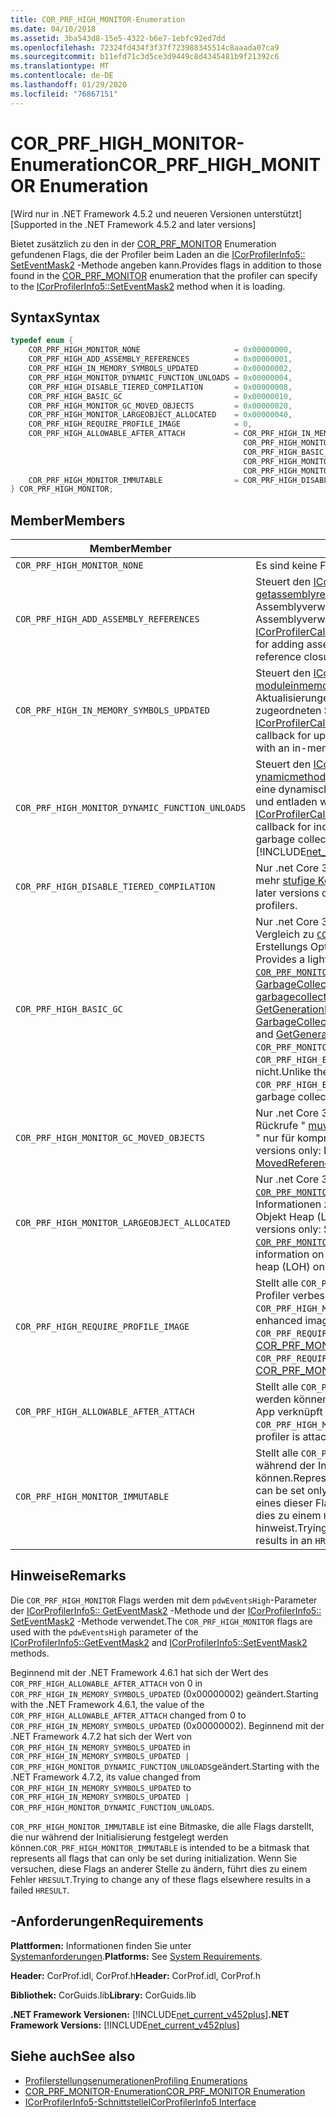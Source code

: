 ```yaml
---
title: COR_PRF_HIGH_MONITOR-Enumeration
ms.date: 04/10/2018
ms.assetid: 3ba543d8-15e5-4322-b6e7-1ebfc92ed7dd
ms.openlocfilehash: 72324fd434f3f37f723988345514c8aaada07ca9
ms.sourcegitcommit: b11efd71c3d5ce3d9449c8d4345481b9f21392c6
ms.translationtype: MT
ms.contentlocale: de-DE
ms.lasthandoff: 01/29/2020
ms.locfileid: "76867151"
---
```

# <a name="cor_prf_high_monitor-enumeration"></a><span data-ttu-id="306df-102">COR_PRF_HIGH_MONITOR-Enumeration</span><span class="sxs-lookup"><span data-stu-id="306df-102">COR_PRF_HIGH_MONITOR Enumeration</span></span>

<span data-ttu-id="306df-103">[Wird nur in .NET Framework 4.5.2 und neueren Versionen unterstützt]</span><span class="sxs-lookup"><span data-stu-id="306df-103">[Supported in the .NET Framework 4.5.2 and later versions]</span></span>  
  
<span data-ttu-id="306df-104">Bietet zusätzlich zu den in der [COR_PRF_MONITOR](cor-prf-monitor-enumeration.md) Enumeration gefundenen Flags, die der Profiler beim Laden an die [ICorProfilerInfo5:: SetEventMask2](icorprofilerinfo5-seteventmask2-method.md) -Methode angeben kann.</span><span class="sxs-lookup"><span data-stu-id="306df-104">Provides flags in addition to those found in the [COR_PRF_MONITOR](cor-prf-monitor-enumeration.md) enumeration that the profiler can specify to the [ICorProfilerInfo5::SetEventMask2](icorprofilerinfo5-seteventmask2-method.md) method when it is loading.</span></span>  
  
## <a name="syntax"></a><span data-ttu-id="306df-105">Syntax</span><span class="sxs-lookup"><span data-stu-id="306df-105">Syntax</span></span>  
  
```cpp
typedef enum {  
    COR_PRF_HIGH_MONITOR_NONE                     = 0x00000000,  
    COR_PRF_HIGH_ADD_ASSEMBLY_REFERENCES          = 0x00000001,  
    COR_PRF_HIGH_IN_MEMORY_SYMBOLS_UPDATED        = 0x00000002,
    COR_PRF_HIGH_MONITOR_DYNAMIC_FUNCTION_UNLOADS = 0x00000004,
    COR_PRF_HIGH_DISABLE_TIERED_COMPILATION       = 0x00000008,
    COR_PRF_HIGH_BASIC_GC                         = 0x00000010,
    COR_PRF_HIGH_MONITOR_GC_MOVED_OBJECTS         = 0x00000020,
    COR_PRF_HIGH_MONITOR_LARGEOBJECT_ALLOCATED    = 0x00000040,
    COR_PRF_HIGH_REQUIRE_PROFILE_IMAGE            = 0,  
    COR_PRF_HIGH_ALLOWABLE_AFTER_ATTACH           = COR_PRF_HIGH_IN_MEMORY_SYMBOLS_UPDATED | 
                                                    COR_PRF_HIGH_MONITOR_DYNAMIC_FUNCTION_UNLOADS |
                                                    COR_PRF_HIGH_BASIC_GC |
                                                    COR_PRF_HIGH_MONITOR_GC_MOVED_OBJECTS |
                                                    COR_PRF_HIGH_MONITOR_LARGEOBJECT_ALLOCATED,  
    COR_PRF_HIGH_MONITOR_IMMUTABLE                = COR_PRF_HIGH_DISABLE_TIERED_COMPILATION  
} COR_PRF_HIGH_MONITOR;  
```  
  
## <a name="members"></a><span data-ttu-id="306df-106">Member</span><span class="sxs-lookup"><span data-stu-id="306df-106">Members</span></span>  
  
|<span data-ttu-id="306df-107">Member</span><span class="sxs-lookup"><span data-stu-id="306df-107">Member</span></span>|<span data-ttu-id="306df-108">Beschreibung</span><span class="sxs-lookup"><span data-stu-id="306df-108">Description</span></span>|  
|------------|-----------------|  
|`COR_PRF_HIGH_MONITOR_NONE`|<span data-ttu-id="306df-109">Es sind keine Flags festgelegt.</span><span class="sxs-lookup"><span data-stu-id="306df-109">No flags are set.</span></span>|  
|`COR_PRF_HIGH_ADD_ASSEMBLY_REFERENCES`|<span data-ttu-id="306df-110">Steuert den [ICorProfilerCallback6:: getassemblyreference](icorprofilercallback6-getassemblyreferences-method.md) -Rückruf zum Hinzufügen von Assemblyverweisen während des CLR-Assemblyverweises zum Schließen.</span><span class="sxs-lookup"><span data-stu-id="306df-110">Controls the [ICorProfilerCallback6::GetAssemblyReference](icorprofilercallback6-getassemblyreferences-method.md) callback for adding assembly references during the CLR assembly reference closure walk.</span></span>|  
|`COR_PRF_HIGH_IN_MEMORY_SYMBOLS_UPDATED`|<span data-ttu-id="306df-111">Steuert den [ICorProfilerCallback7:: moduleinmemorysymbolsupdates](icorprofilercallback7-moduleinmemorysymbolsupdated-method.md) -Rückruf für Aktualisierungen des einem in-Memory-Modul zugeordneten Symbol Datenstroms.</span><span class="sxs-lookup"><span data-stu-id="306df-111">Controls the [ICorProfilerCallback7::ModuleInMemorySymbolsUpdated](icorprofilercallback7-moduleinmemorysymbolsupdated-method.md) callback for updates to the symbol stream associated with an in-memory module.</span></span>|  
|`COR_PRF_HIGH_MONITOR_DYNAMIC_FUNCTION_UNLOADS`|<span data-ttu-id="306df-112">Steuert den [ICorProfilerCallback9::D ynamicmethodunloaded](icorprofilercallback9-dynamicmethodunloaded-method.md) -Rückruf für die Angabe, wann eine dynamische Methode in eine Garbage Collection und entladen wurde.</span><span class="sxs-lookup"><span data-stu-id="306df-112">Controls the [ICorProfilerCallback9::DynamicMethodUnloaded](icorprofilercallback9-dynamicmethodunloaded-method.md) callback for indicating when a dynamic method has been garbage collected and unloaded.</span></span> <br/> [!INCLUDE[net_current_v472plus](../../../../includes/net-current-v472plus.md)]|
|`COR_PRF_HIGH_DISABLE_TIERED_COMPILATION`|<span data-ttu-id="306df-113">Nur .net Core 3,0 und höhere Versionen: deaktiviert die mehr [stufige Kompilierung](../../../core/whats-new/dotnet-core-3-0.md) für Profiler.</span><span class="sxs-lookup"><span data-stu-id="306df-113">.NET Core 3.0 and later versions only: Disables [tiered compilation](../../../core/whats-new/dotnet-core-3-0.md) for profilers.</span></span>|
|`COR_PRF_HIGH_BASIC_GC`|<span data-ttu-id="306df-114">Nur .net Core 3,0 und höhere Versionen: bietet im Vergleich zu [`COR_PRF_MONITOR_GC`](cor-prf-monitor-enumeration.md)eine Lightweight-Profil Erstellungs Option.</span><span class="sxs-lookup"><span data-stu-id="306df-114">.NET Core 3.0 and later versions only: Provides a lightweight GC profiling option compared to [`COR_PRF_MONITOR_GC`](cor-prf-monitor-enumeration.md).</span></span> <span data-ttu-id="306df-115">Steuert nur die Rückrufe [GarbageCollectionStarted](icorprofilercallback2-garbagecollectionstarted-method.md), [garbagecollectionabgeschlossene](icorprofilercallback2-garbagecollectionfinished-method.md)und [GetGenerationBounds](icorprofilerinfo2-getgenerationbounds-method.md) .</span><span class="sxs-lookup"><span data-stu-id="306df-115">Controls only the  [GarbageCollectionStarted](icorprofilercallback2-garbagecollectionstarted-method.md), [GarbageCollectionFinished](icorprofilercallback2-garbagecollectionfinished-method.md), and [GetGenerationBounds](icorprofilerinfo2-getgenerationbounds-method.md) callbacks.</span></span> <span data-ttu-id="306df-116">Im Gegensatz zum `COR_PRF_MONITOR_GC`-Flag deaktiviert `COR_PRF_HIGH_BASIC_GC` gleichzeitige Garbage Collection nicht.</span><span class="sxs-lookup"><span data-stu-id="306df-116">Unlike the `COR_PRF_MONITOR_GC` flag, `COR_PRF_HIGH_BASIC_GC` does not disable concurrent garbage collection.</span></span>|
|`COR_PRF_HIGH_MONITOR_GC_MOVED_OBJECTS`|<span data-ttu-id="306df-117">Nur .net Core 3,0 und höhere Versionen: aktiviert die Rückrufe " [muvedreferences](icorprofilercallback-movedreferences-method.md) " und " [MovedReferences2](icorprofilercallback4-movedreferences2-method.md) " nur für komprimierende GCS.</span><span class="sxs-lookup"><span data-stu-id="306df-117">.NET Core 3.0 and later versions only: Enables the [MovedReferences](icorprofilercallback-movedreferences-method.md) and [MovedReferences2](icorprofilercallback4-movedreferences2-method.md) callbacks for compacting GCs only.</span></span>|
|`COR_PRF_HIGH_MONITOR_LARGEOBJECT_ALLOCATED`|<span data-ttu-id="306df-118">Nur .net Core 3,0 und höhere Versionen: ähnlich wie [`COR_PRF_MONITOR_OBJECT_ALLOCATED`](cor-prf-monitor-enumeration.md), stellt jedoch nur Informationen zu Objekt Zuordnungen für den großen Objekt Heap (Loh) bereit.</span><span class="sxs-lookup"><span data-stu-id="306df-118">.NET Core 3.0 and later versions only: Similar to [`COR_PRF_MONITOR_OBJECT_ALLOCATED`](cor-prf-monitor-enumeration.md), but provides information on object allocations for the large object heap (LOH) only.</span></span>|
|`COR_PRF_HIGH_REQUIRE_PROFILE_IMAGE`|<span data-ttu-id="306df-119">Stellt alle `COR_PRF_HIGH_MONITOR`-Flags dar, die durch Profiler verbesserte Bilder erfordern.</span><span class="sxs-lookup"><span data-stu-id="306df-119">Represents all `COR_PRF_HIGH_MONITOR` flags that require profile-enhanced images.</span></span> <span data-ttu-id="306df-120">Dies entspricht dem `COR_PRF_REQUIRE_PROFILE_IMAGE`-Flag in der [COR_PRF_MONITOR](cor-prf-monitor-enumeration.md) -Enumeration.</span><span class="sxs-lookup"><span data-stu-id="306df-120">It corresponds to the `COR_PRF_REQUIRE_PROFILE_IMAGE` flag in the [COR_PRF_MONITOR](cor-prf-monitor-enumeration.md) enumeration.</span></span>|  
|`COR_PRF_HIGH_ALLOWABLE_AFTER_ATTACH`|<span data-ttu-id="306df-121">Stellt alle `COR_PRF_HIGH_MONITOR`-Flags dar, die festgelegt werden können, wenn der Profiler mit einer ausgeführten App verknüpft wurde.</span><span class="sxs-lookup"><span data-stu-id="306df-121">Represents all `COR_PRF_HIGH_MONITOR` flags that can be set after the profiler is attached to a running app.</span></span>|  
|`COR_PRF_HIGH_MONITOR_IMMUTABLE`|<span data-ttu-id="306df-122">Stellt alle `COR_PRF_HIGH_MONITOR`-Flags dar, die nur während der Initialisierung festgelegt werden können.</span><span class="sxs-lookup"><span data-stu-id="306df-122">Represents all `COR_PRF_HIGH_MONITOR` flags that can be set only during initialization.</span></span> <span data-ttu-id="306df-123">Wenn Sie versuchen, eines dieser Flags an einem anderen Ort zu ändern, führt dies zu einem `HRESULT`-Wert, der auf einen Fehler hinweist.</span><span class="sxs-lookup"><span data-stu-id="306df-123">Trying to change any of these flags elsewhere results in an `HRESULT` value that indicates failure.</span></span>|  
  
## <a name="remarks"></a><span data-ttu-id="306df-124">Hinweise</span><span class="sxs-lookup"><span data-stu-id="306df-124">Remarks</span></span>

<span data-ttu-id="306df-125">Die `COR_PRF_HIGH_MONITOR` Flags werden mit dem `pdwEventsHigh`-Parameter der [ICorProfilerInfo5:: GetEventMask2](icorprofilerinfo5-geteventmask2-method.md) -Methode und der [ICorProfilerInfo5:: SetEventMask2](icorprofilerinfo5-seteventmask2-method.md) -Methode verwendet.</span><span class="sxs-lookup"><span data-stu-id="306df-125">The `COR_PRF_HIGH_MONITOR` flags are used with the `pdwEventsHigh` parameter of the [ICorProfilerInfo5::GetEventMask2](icorprofilerinfo5-geteventmask2-method.md) and [ICorProfilerInfo5::SetEventMask2](icorprofilerinfo5-seteventmask2-method.md) methods.</span></span>  
  
<span data-ttu-id="306df-126">Beginnend mit der .NET Framework 4.6.1 hat sich der Wert des `COR_PRF_HIGH_ALLOWABLE_AFTER_ATTACH` von 0 in `COR_PRF_HIGH_IN_MEMORY_SYMBOLS_UPDATED` (0x00000002) geändert.</span><span class="sxs-lookup"><span data-stu-id="306df-126">Starting with the .NET Framework 4.6.1, the value of the `COR_PRF_HIGH_ALLOWABLE_AFTER_ATTACH` changed from 0 to `COR_PRF_HIGH_IN_MEMORY_SYMBOLS_UPDATED` (0x00000002).</span></span> <span data-ttu-id="306df-127">Beginnend mit der .NET Framework 4.7.2 hat sich der Wert von `COR_PRF_HIGH_IN_MEMORY_SYMBOLS_UPDATED` in `COR_PRF_HIGH_IN_MEMORY_SYMBOLS_UPDATED | COR_PRF_HIGH_MONITOR_DYNAMIC_FUNCTION_UNLOADS`geändert.</span><span class="sxs-lookup"><span data-stu-id="306df-127">Starting with the .NET Framework 4.7.2, its value changed from `COR_PRF_HIGH_IN_MEMORY_SYMBOLS_UPDATED` to `COR_PRF_HIGH_IN_MEMORY_SYMBOLS_UPDATED | COR_PRF_HIGH_MONITOR_DYNAMIC_FUNCTION_UNLOADS`.</span></span>   

<span data-ttu-id="306df-128">`COR_PRF_HIGH_MONITOR_IMMUTABLE` ist eine Bitmaske, die alle Flags darstellt, die nur während der Initialisierung festgelegt werden können.</span><span class="sxs-lookup"><span data-stu-id="306df-128">`COR_PRF_HIGH_MONITOR_IMMUTABLE` is intended to be a bitmask that represents all flags that can only be set during initialization.</span></span> <span data-ttu-id="306df-129">Wenn Sie versuchen, diese Flags an anderer Stelle zu ändern, führt dies zu einem Fehler `HRESULT`.</span><span class="sxs-lookup"><span data-stu-id="306df-129">Trying to change any of these flags elsewhere results in a failed `HRESULT`.</span></span>

## <a name="requirements"></a><span data-ttu-id="306df-130">-Anforderungen</span><span class="sxs-lookup"><span data-stu-id="306df-130">Requirements</span></span>

<span data-ttu-id="306df-131">**Plattformen:** Informationen finden Sie unter [Systemanforderungen](../../../../docs/framework/get-started/system-requirements.md).</span><span class="sxs-lookup"><span data-stu-id="306df-131">**Platforms:** See [System Requirements](../../../../docs/framework/get-started/system-requirements.md).</span></span>  
  
<span data-ttu-id="306df-132">**Header:** CorProf.idl, CorProf.h</span><span class="sxs-lookup"><span data-stu-id="306df-132">**Header:** CorProf.idl, CorProf.h</span></span>  
  
<span data-ttu-id="306df-133">**Bibliothek:** CorGuids.lib</span><span class="sxs-lookup"><span data-stu-id="306df-133">**Library:** CorGuids.lib</span></span>  
  
<span data-ttu-id="306df-134">**.NET Framework Versionen:** [!INCLUDE[net_current_v452plus](../../../../includes/net-current-v452plus-md.md)]</span><span class="sxs-lookup"><span data-stu-id="306df-134">**.NET Framework Versions:** [!INCLUDE[net_current_v452plus](../../../../includes/net-current-v452plus-md.md)]</span></span>  
  
## <a name="see-also"></a><span data-ttu-id="306df-135">Siehe auch</span><span class="sxs-lookup"><span data-stu-id="306df-135">See also</span></span>

- [<span data-ttu-id="306df-136">Profilerstellungsenumerationen</span><span class="sxs-lookup"><span data-stu-id="306df-136">Profiling Enumerations</span></span>](profiling-enumerations.md)
- [<span data-ttu-id="306df-137">COR_PRF_MONITOR-Enumeration</span><span class="sxs-lookup"><span data-stu-id="306df-137">COR_PRF_MONITOR Enumeration</span></span>](cor-prf-monitor-enumeration.md)
- [<span data-ttu-id="306df-138">ICorProfilerInfo5-Schnittstelle</span><span class="sxs-lookup"><span data-stu-id="306df-138">ICorProfilerInfo5 Interface</span></span>](icorprofilerinfo5-interface.md)
